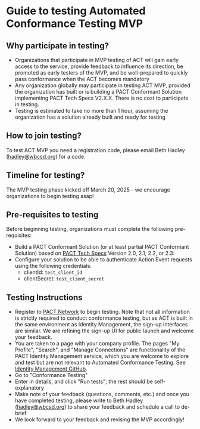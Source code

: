 # Guide to testing Automated Conformance Testing MVP

## Why participate in testing?
- Organizations that participate in MVP testing of ACT will gain early access to the service, provide feedback to influence its direction, be promoted as early testers of the MVP, and be well-prepared to quickly pass conformance when the ACT becomes mandatory
- Any organization globally may participate in testing ACT MVP, provided the organization has built or is building a PACT Conformant Solution implementing PACT Tech Specs V2.X.X. There is no cost to participate in testing.
- Testing is estimated to take no more than 1 hour, assuming the organization has a solution already built and ready for testing

## How to join testing?
To test ACT MVP you need a registration code, please email Beth Hadley (hadley@wbcsd.org) for a code.

## Timeline for testing?
The MVP testing phase kicked off March 20, 2025 - we encourage organizations to begin testing asap!

## Pre-requisites to testing
Before beginning testing, organizations must complete the following pre-requisites:
- Build a PACT Conformant Solution (or at least partial PACT Conformant Solution) based on [PACT Tech Specs](https://docs.carbon-transparency.org/) Version 2.0, 2.1, 2.2, or 2.3: 
- Configure your solution to be able to authenticate Action Event requests using the following credentials:
  - clientId: `test_client_id`
  - clientSecret: `test_client_secret`

## Testing Instructions
- Register to [PACT Network](https://pact-directory-portal.onrender.com/) to begin testing. Note that not all information is strictly required to conduct conformance testing, but as ACT is built in the same environment as Identity Management, the sign-up interfaces are similar. We are refining the sign-up UI for public launch and welcome your feedback.
- You are taken to a page with your company profile. The pages "My Profile", "Search", and "Manage Connections" are functionality of the PACT Identity Management service, which you are welcome to explore and test but are not relevant to Automated Conformance Testing. See [Identity Management GitHub](https://github.com/wbcsd/pact-directory).
- Go to "Conformance Testing"
- Enter in details, and click "Run tests"; the rest should be self-explanatory
- Make note of your feedback (questions, comments, etc.) and once you have completed testing, please write to Beth Hadley (hadley@wbcsd.org) to share your feedback and schedule a call to de-brief
- We look forward to your feedback and revising the MVP accordingly!

